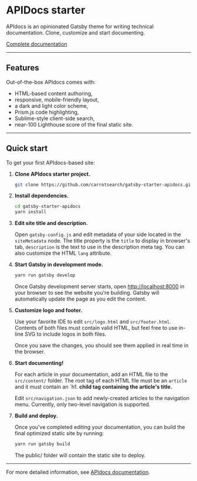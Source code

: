 # APIDocs starter

APIdocs is an opinionated Gatsby theme for writing technical documentation. Clone, customize and start documenting.

[Complete documentation](https://carrotsearch.github.io/apidocs/)

---

## Features

Out-of-the-box APIdocs comes with:

* HTML-based content authoring,
* responsive, mobile-friendly layout,
* a dark and light color scheme,
* Prism.js code highlighting,
* Sublime-style client-side search,
* near-100 Lighthouse score of the final static site.

----

## Quick start

To get your first APIdocs-based site:

1. **Clone APIdocs starter project.**

   ```bash
   git clone https://github.com/carrotsearch/gatsby-starter-apidocs.git
   ```

1. **Install dependencies.**

   ```bash
   cd gatsby-starter-apidocs
   yarn install
   ```

1. **Edit site title and description.**

   Open `gatsby-config.js` and edit metadata of your side located in the `siteMetadata` node. The title property is the `title` to display in browser's tab, `description` is the text to use in the description meta tag. You can also customize the HTML `lang` attribute.

1. **Start Gatsby in development mode.**

   ```bash
   yarn run gatsby develop
   ```

   Once Gatsby development server starts, open [http://localhost:8000](http://localhost:8000) in your browser to see the website you're building. Gatsby will automatically update the page as you edit the content.

1. **Customize logo and footer.**

   Use your favorite IDE to edit `src/logo.html` and `src/footer.html`. Contents of both files must contain valid HTML, but feel free to use in-line SVG to include logos in both files.

   Once you save the changes, you should see them applied in real time in the browser.

1. **Start documenting!**

   For each article in your documentation, add an HTML file to the `src/content/` folder. The root tag of each HTML file must be an `article` and it must contain an `h1. **child tag containing the article's title.**

   Edit `src/navigation.json` to add newly-created articles to the navigation menu. Currently, only two-level navigation is supported.

1. **Build and deploy.**

   Once you've completed editing your documentation, you can build the final optimized static site by running:

   ```bash
   yarn run gatsby build
   ```

   The public/ folder will contain the static site to deploy.
   
---

For more detailed information, see [APIdocs documentation](https://carrotsearch.github.io/apidocs/). 